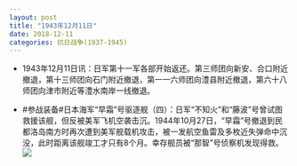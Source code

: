 ```yaml
---
layout: post
title: "1943年12月11日"
date: 2018-12-11
categories: 抗日战争(1937-1945)
---
```


<meta name="referrer" content="no-referrer" />

- 1943年12月11日讯：日军第十一军各部开始返还。第三师团向新安、合口附近撤退，第十三师团向石门附近撤退，第一一六师团向澧县附近撤退，第六十八师团向津市附近等澧水南岸一线撤退。 

- #参战装备#日本海军“早霜”号驱逐舰（四）：日军“不知火”和“藤波”号曾试图救援该舰，但反被美军飞机空袭击沉。1944年10月27日，“早霜”号撤退到民都洛岛南方时再次遭到美军舰载机攻击，被一发航空鱼雷及多枚近失弹命中沉没，此时距离该舰竣工才只有8个月。幸存舰员被“那智”号侦察机发现得救。 <br/><img src="https://wx3.sinaimg.cn/large/aca367d8ly1fy2kr6m8dhj20xc0q2gxg.jpg" />

